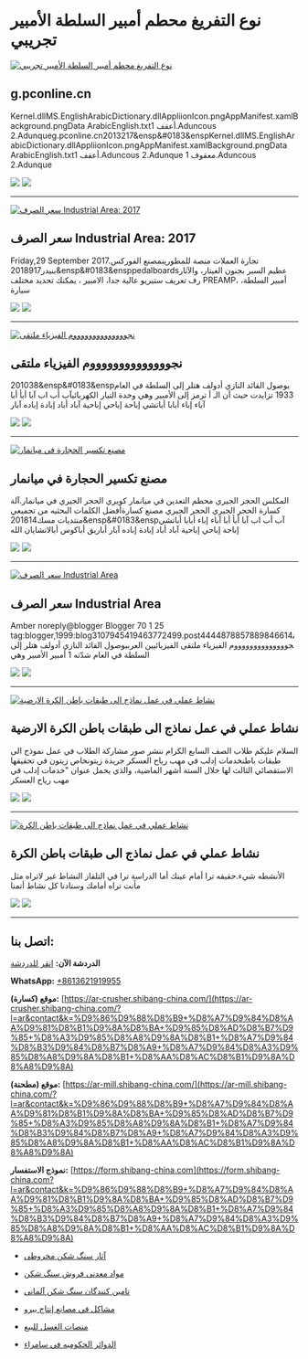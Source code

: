 # نوع التفريغ محطم أمبير السلطة الأمبير تجريبي

<a href="https://swt.shibang-china.com/?n=lxq&l=ar&img&k=%D9%86%D9%88%D8%B9+%D8%A7%D9%84%D8%AA%D9%81%D8%B1%D9%8A%D8%BA+%D9%85%D8%AD%D8%B7%D9%85+%D8%A3%D9%85%D8%A8%D9%8A%D8%B1+%D8%A7%D9%84%D8%B3%D9%84%D8%B7%D8%A9+%D8%A7%D9%84%D8%A3%D9%85%D8%A8%D9%8A%D8%B1+%D8%AA%D8%AC%D8%B1%D9%8A%D8%A8%D9%8A" target="_blank">![نوع التفريغ محطم أمبير السلطة الأمبير تجريبي](http://static.shibang-china.com/all-800x300/83.jpg)</a>

## g.pconline.cn
Kernel.dllMS.EnglishArabicDictionary.dllAppliionIcon.pngAppManifest.xamlBackground.pngData ArabicEnglish.txtأعقف 1.Aduncous 2.Adunqueg.pconline.cn2013217&ensp&#0183&enspKernel.dllMS.EnglishArabicDictionary.dllAppliionIcon.pngAppManifest.xamlBackground.pngData ArabicEnglish.txtأعقف 1.Aduncous 2.Adunque معقوف 1.Aduncous 2.Adunque


<a href="https://whatsapp.shibangsoft.com/WhatsApp.php" target="_blank" title="WhatsApp">![](http://static.shibang-china.com/icon/whatsapp.png)</a> <a href="https://swt.shibang-china.com/?n=lxq&l=ar&icon&k=%D9%86%D9%88%D8%B9+%D8%A7%D9%84%D8%AA%D9%81%D8%B1%D9%8A%D8%BA+%D9%85%D8%AD%D8%B7%D9%85+%D8%A3%D9%85%D8%A8%D9%8A%D8%B1+%D8%A7%D9%84%D8%B3%D9%84%D8%B7%D8%A9+%D8%A7%D9%84%D8%A3%D9%85%D8%A8%D9%8A%D8%B1+%D8%AA%D8%AC%D8%B1%D9%8A%D8%A8%D9%8A" target="_blank">![](http://static.shibang-china.com/icon/chat-ar.png)</a>

---

<a href="https://swt.shibang-china.com/?n=lxq&l=ar&img&k=%D9%86%D9%88%D8%B9+%D8%A7%D9%84%D8%AA%D9%81%D8%B1%D9%8A%D8%BA+%D9%85%D8%AD%D8%B7%D9%85+%D8%A3%D9%85%D8%A8%D9%8A%D8%B1+%D8%A7%D9%84%D8%B3%D9%84%D8%B7%D8%A9+%D8%A7%D9%84%D8%A3%D9%85%D8%A8%D9%8A%D8%B1+%D8%AA%D8%AC%D8%B1%D9%8A%D8%A8%D9%8A" target="_blank">![سعر الصرف Industrial Area: 2017](http://static.shibang-china.com/all-800x300/236.jpg)</a>

## سعر الصرف Industrial Area: 2017
Friday,29 September 2017.تجارة العملات منصة للمطورينمصنع الفوركس بنيدر2018917&ensp&#0183&ensppedalboardsعظيم السبر بجنون الغيتار، والآثار رف تعريف ستيريو عالية جدا، الامبير ، يمكنك تحديد مختلف PREAMP، أمبير السلطة، سيارة


<a href="https://whatsapp.shibangsoft.com/WhatsApp.php" target="_blank" title="WhatsApp">![](http://static.shibang-china.com/icon/whatsapp.png)</a> <a href="https://swt.shibang-china.com/?n=lxq&l=ar&icon&k=%D9%86%D9%88%D8%B9+%D8%A7%D9%84%D8%AA%D9%81%D8%B1%D9%8A%D8%BA+%D9%85%D8%AD%D8%B7%D9%85+%D8%A3%D9%85%D8%A8%D9%8A%D8%B1+%D8%A7%D9%84%D8%B3%D9%84%D8%B7%D8%A9+%D8%A7%D9%84%D8%A3%D9%85%D8%A8%D9%8A%D8%B1+%D8%AA%D8%AC%D8%B1%D9%8A%D8%A8%D9%8A" target="_blank">![](http://static.shibang-china.com/icon/chat-ar.png)</a>

---

<a href="https://swt.shibang-china.com/?n=lxq&l=ar&img&k=%D9%86%D9%88%D8%B9+%D8%A7%D9%84%D8%AA%D9%81%D8%B1%D9%8A%D8%BA+%D9%85%D8%AD%D8%B7%D9%85+%D8%A3%D9%85%D8%A8%D9%8A%D8%B1+%D8%A7%D9%84%D8%B3%D9%84%D8%B7%D8%A9+%D8%A7%D9%84%D8%A3%D9%85%D8%A8%D9%8A%D8%B1+%D8%AA%D8%AC%D8%B1%D9%8A%D8%A8%D9%8A" target="_blank">![نجووووووووووووووم الفيزياء ملتقى](http://static.shibang-china.com/all-800x300/68.jpg)</a>

## نجووووووووووووووم الفيزياء ملتقى
201038&ensp&#0183&enspبوصول القائد النازي أدولف هتلر إلى السلطة في العام 1933 تزايدت حيث أن الـ أ ترمز إلى الأمبير وهي وحدة التيار الكهربائيآب أب اب آبا أبأ أبا آباء إباء أبابا أباتشي إباحة إباحي إباحية آباد أباد إبادة إباده آبار


<a href="https://whatsapp.shibangsoft.com/WhatsApp.php" target="_blank" title="WhatsApp">![](http://static.shibang-china.com/icon/whatsapp.png)</a> <a href="https://swt.shibang-china.com/?n=lxq&l=ar&icon&k=%D9%86%D9%88%D8%B9+%D8%A7%D9%84%D8%AA%D9%81%D8%B1%D9%8A%D8%BA+%D9%85%D8%AD%D8%B7%D9%85+%D8%A3%D9%85%D8%A8%D9%8A%D8%B1+%D8%A7%D9%84%D8%B3%D9%84%D8%B7%D8%A9+%D8%A7%D9%84%D8%A3%D9%85%D8%A8%D9%8A%D8%B1+%D8%AA%D8%AC%D8%B1%D9%8A%D8%A8%D9%8A" target="_blank">![](http://static.shibang-china.com/icon/chat-ar.png)</a>

---

<a href="https://swt.shibang-china.com/?n=lxq&l=ar&img&k=%D9%86%D9%88%D8%B9+%D8%A7%D9%84%D8%AA%D9%81%D8%B1%D9%8A%D8%BA+%D9%85%D8%AD%D8%B7%D9%85+%D8%A3%D9%85%D8%A8%D9%8A%D8%B1+%D8%A7%D9%84%D8%B3%D9%84%D8%B7%D8%A9+%D8%A7%D9%84%D8%A3%D9%85%D8%A8%D9%8A%D8%B1+%D8%AA%D8%AC%D8%B1%D9%8A%D8%A8%D9%8A" target="_blank">![مصنع تكسير الحجارة في ميانمار](http://static.shibang-china.com/all-800x300/968.jpg)</a>

## مصنع تكسير الحجارة في ميانمار
المكلس الحجر الجيري محطم التعدين في ميانمار كويري الحجر الجيري في ميانمار.آلة كسارة الحجر الجيري الحجر الجيري مصنع كسارةأفضل الكلمات البحثيه من تجميعي منتديات مسك201814&ensp&#0183&enspآب أب اب آبا أبأ أبا آباء إباء أبابا أباتشي إباحة إباحي إباحية آباد أباد إبادة إباده آبار أباريق أباكوس أبالاتشايان الله


<a href="https://whatsapp.shibangsoft.com/WhatsApp.php" target="_blank" title="WhatsApp">![](http://static.shibang-china.com/icon/whatsapp.png)</a> <a href="https://swt.shibang-china.com/?n=lxq&l=ar&icon&k=%D9%86%D9%88%D8%B9+%D8%A7%D9%84%D8%AA%D9%81%D8%B1%D9%8A%D8%BA+%D9%85%D8%AD%D8%B7%D9%85+%D8%A3%D9%85%D8%A8%D9%8A%D8%B1+%D8%A7%D9%84%D8%B3%D9%84%D8%B7%D8%A9+%D8%A7%D9%84%D8%A3%D9%85%D8%A8%D9%8A%D8%B1+%D8%AA%D8%AC%D8%B1%D9%8A%D8%A8%D9%8A" target="_blank">![](http://static.shibang-china.com/icon/chat-ar.png)</a>

---

<a href="https://swt.shibang-china.com/?n=lxq&l=ar&img&k=%D9%86%D9%88%D8%B9+%D8%A7%D9%84%D8%AA%D9%81%D8%B1%D9%8A%D8%BA+%D9%85%D8%AD%D8%B7%D9%85+%D8%A3%D9%85%D8%A8%D9%8A%D8%B1+%D8%A7%D9%84%D8%B3%D9%84%D8%B7%D8%A9+%D8%A7%D9%84%D8%A3%D9%85%D8%A8%D9%8A%D8%B1+%D8%AA%D8%AC%D8%B1%D9%8A%D8%A8%D9%8A" target="_blank">![سعر الصرف Industrial Area](http://static.shibang-china.com/all-800x300/1507.jpg)</a>

## سعر الصرف Industrial Area
Amber noreply@blogger Blogger 70 1 25 tag:blogger,1999:blog3107945419463772499.post4444878857889846614نجووووووووووووووم الفيزياء ملتقى الفيزيائيين العرببوصول القائد النازي أدولف هتلر إلى السلطة في العام شدّته 1 أمبير الأمبير وهي


<a href="https://whatsapp.shibangsoft.com/WhatsApp.php" target="_blank" title="WhatsApp">![](http://static.shibang-china.com/icon/whatsapp.png)</a> <a href="https://swt.shibang-china.com/?n=lxq&l=ar&icon&k=%D9%86%D9%88%D8%B9+%D8%A7%D9%84%D8%AA%D9%81%D8%B1%D9%8A%D8%BA+%D9%85%D8%AD%D8%B7%D9%85+%D8%A3%D9%85%D8%A8%D9%8A%D8%B1+%D8%A7%D9%84%D8%B3%D9%84%D8%B7%D8%A9+%D8%A7%D9%84%D8%A3%D9%85%D8%A8%D9%8A%D8%B1+%D8%AA%D8%AC%D8%B1%D9%8A%D8%A8%D9%8A" target="_blank">![](http://static.shibang-china.com/icon/chat-ar.png)</a>

---

<a href="https://swt.shibang-china.com/?n=lxq&l=ar&img&k=%D9%86%D9%88%D8%B9+%D8%A7%D9%84%D8%AA%D9%81%D8%B1%D9%8A%D8%BA+%D9%85%D8%AD%D8%B7%D9%85+%D8%A3%D9%85%D8%A8%D9%8A%D8%B1+%D8%A7%D9%84%D8%B3%D9%84%D8%B7%D8%A9+%D8%A7%D9%84%D8%A3%D9%85%D8%A8%D9%8A%D8%B1+%D8%AA%D8%AC%D8%B1%D9%8A%D8%A8%D9%8A" target="_blank">![نشاط عملي في عمل نماذج الى طبقات باطن الكرة الارضية](http://static.shibang-china.com/all-800x300/542.jpg)</a>

## نشاط عملي في عمل نماذج الى طبقات باطن الكرة الارضية
السلام عليكم طلاب الصف السابع الكرام ننشر صور مشاركة الطلاب في عمل نموذج الى طبقات باطنخدمات إدلب في مهب رياح العسكر جريدة زيتونخاص زيتون في تحقيقها الاستقصائي الثالث لها خلال الستة أشهر الماضية، والذي يحمل عنوان "خدمات إدلب في مهب رياح العسكر


<a href="https://whatsapp.shibangsoft.com/WhatsApp.php" target="_blank" title="WhatsApp">![](http://static.shibang-china.com/icon/whatsapp.png)</a> <a href="https://swt.shibang-china.com/?n=lxq&l=ar&icon&k=%D9%86%D9%88%D8%B9+%D8%A7%D9%84%D8%AA%D9%81%D8%B1%D9%8A%D8%BA+%D9%85%D8%AD%D8%B7%D9%85+%D8%A3%D9%85%D8%A8%D9%8A%D8%B1+%D8%A7%D9%84%D8%B3%D9%84%D8%B7%D8%A9+%D8%A7%D9%84%D8%A3%D9%85%D8%A8%D9%8A%D8%B1+%D8%AA%D8%AC%D8%B1%D9%8A%D8%A8%D9%8A" target="_blank">![](http://static.shibang-china.com/icon/chat-ar.png)</a>

---

<a href="https://swt.shibang-china.com/?n=lxq&l=ar&img&k=%D9%86%D9%88%D8%B9+%D8%A7%D9%84%D8%AA%D9%81%D8%B1%D9%8A%D8%BA+%D9%85%D8%AD%D8%B7%D9%85+%D8%A3%D9%85%D8%A8%D9%8A%D8%B1+%D8%A7%D9%84%D8%B3%D9%84%D8%B7%D8%A9+%D8%A7%D9%84%D8%A3%D9%85%D8%A8%D9%8A%D8%B1+%D8%AA%D8%AC%D8%B1%D9%8A%D8%A8%D9%8A" target="_blank">![نشاط عملي في عمل نماذج الى طبقات باطن الكرة](http://static.shibang-china.com/all-800x300/1139.jpg)</a>

## نشاط عملي في عمل نماذج الى طبقات باطن الكرة
الأنشطه شيء.حقيقه ترا أمام عينك أما الدراسة ترا في التلفاز النشاط غير لاتراه مثل مأنت تراه أمامك وستادنا كل نشاط أتمنا

<a href="https://whatsapp.shibangsoft.com/WhatsApp.php" target="_blank" title="WhatsApp">![](http://static.shibang-china.com/icon/whatsapp.png)</a> <a href="https://swt.shibang-china.com/?l=ar&icon&k=%D9%86%D9%88%D8%B9+%D8%A7%D9%84%D8%AA%D9%81%D8%B1%D9%8A%D8%BA+%D9%85%D8%AD%D8%B7%D9%85+%D8%A3%D9%85%D8%A8%D9%8A%D8%B1+%D8%A7%D9%84%D8%B3%D9%84%D8%B7%D8%A9+%D8%A7%D9%84%D8%A3%D9%85%D8%A8%D9%8A%D8%B1+%D8%AA%D8%AC%D8%B1%D9%8A%D8%A8%D9%8A" target="_blank">![](http://static.shibang-china.com/icon/chat-ar.png)</a>

---
## اتصل بنا:

**الدردشة الآن:** [انقر للدردشة](https://swt.shibang-china.com?l=ar&contact&k=%D9%86%D9%88%D8%B9+%D8%A7%D9%84%D8%AA%D9%81%D8%B1%D9%8A%D8%BA+%D9%85%D8%AD%D8%B7%D9%85+%D8%A3%D9%85%D8%A8%D9%8A%D8%B1+%D8%A7%D9%84%D8%B3%D9%84%D8%B7%D8%A9+%D8%A7%D9%84%D8%A3%D9%85%D8%A8%D9%8A%D8%B1+%D8%AA%D8%AC%D8%B1%D9%8A%D8%A8%D9%8A)

**WhatsApp:**  [+8613621919955](https://whatsapp.shibangsoft.com/WhatsApp.php)

**موقع (كسارة):** [https://ar-crusher.shibang-china.com/](https://ar-crusher.shibang-china.com/?l=ar&contact&k=%D9%86%D9%88%D8%B9+%D8%A7%D9%84%D8%AA%D9%81%D8%B1%D9%8A%D8%BA+%D9%85%D8%AD%D8%B7%D9%85+%D8%A3%D9%85%D8%A8%D9%8A%D8%B1+%D8%A7%D9%84%D8%B3%D9%84%D8%B7%D8%A9+%D8%A7%D9%84%D8%A3%D9%85%D8%A8%D9%8A%D8%B1+%D8%AA%D8%AC%D8%B1%D9%8A%D8%A8%D9%8A)

**موقع (مطحنة):** [https://ar-mill.shibang-china.com/](https://ar-mill.shibang-china.com/?l=ar&contact&k=%D9%86%D9%88%D8%B9+%D8%A7%D9%84%D8%AA%D9%81%D8%B1%D9%8A%D8%BA+%D9%85%D8%AD%D8%B7%D9%85+%D8%A3%D9%85%D8%A8%D9%8A%D8%B1+%D8%A7%D9%84%D8%B3%D9%84%D8%B7%D8%A9+%D8%A7%D9%84%D8%A3%D9%85%D8%A8%D9%8A%D8%B1+%D8%AA%D8%AC%D8%B1%D9%8A%D8%A8%D9%8A)

**نموذج الاستفسار:** [https://form.shibang-china.com](https://form.shibang-china.com?l=ar&contact&k=%D9%86%D9%88%D8%B9+%D8%A7%D9%84%D8%AA%D9%81%D8%B1%D9%8A%D8%BA+%D9%85%D8%AD%D8%B7%D9%85+%D8%A3%D9%85%D8%A8%D9%8A%D8%B1+%D8%A7%D9%84%D8%B3%D9%84%D8%B7%D8%A9+%D8%A7%D9%84%D8%A3%D9%85%D8%A8%D9%8A%D8%B1+%D8%AA%D8%AC%D8%B1%D9%8A%D8%A8%D9%8A)

* [آثار سنگ شکن مخروطی](../42/%D8%A2%D8%AB%D8%A7%D8%B1%20%D8%B3%D9%86%DA%AF%20%D8%B4%DA%A9%D9%86%20%D9%85%D8%AE%D8%B1%D9%88%D8%B7%DB%8C.md)

* [مواد معدنی فروش سنگ شکن](../42/%D9%85%D9%88%D8%A7%D8%AF%20%D9%85%D8%B9%D8%AF%D9%86%DB%8C%20%D9%81%D8%B1%D9%88%D8%B4%20%D8%B3%D9%86%DA%AF%20%D8%B4%DA%A9%D9%86.md)

* [تامین کنندگان سنگ شکن آلمانی](../42/%D8%AA%D8%A7%D9%85%DB%8C%D9%86%20%DA%A9%D9%86%D9%86%D8%AF%DA%AF%D8%A7%D9%86%20%D8%B3%D9%86%DA%AF%20%D8%B4%DA%A9%D9%86%20%D8%A2%D9%84%D9%85%D8%A7%D9%86%DB%8C.md)

* [مشاكل في مصانع إنتاج بيرو](../44/%D9%85%D8%B4%D8%A7%D9%83%D9%84%20%D9%81%D9%8A%20%D9%85%D8%B5%D8%A7%D9%86%D8%B9%20%D8%A5%D9%86%D8%AA%D8%A7%D8%AC%20%D8%A8%D9%8A%D8%B1%D9%88.md)

* [منصات الغسل للبيع](../43/%D9%85%D9%86%D8%B5%D8%A7%D8%AA%20%D8%A7%D9%84%D8%BA%D8%B3%D9%84%20%D9%84%D9%84%D8%A8%D9%8A%D8%B9.md)

* [الدوائر الحكوميه في سامراء](../42/%D8%A7%D9%84%D8%AF%D9%88%D8%A7%D8%A6%D8%B1%20%D8%A7%D9%84%D8%AD%D9%83%D9%88%D9%85%D9%8A%D9%87%20%D9%81%D9%8A%20%D8%B3%D8%A7%D9%85%D8%B1%D8%A7%D8%A1.md)